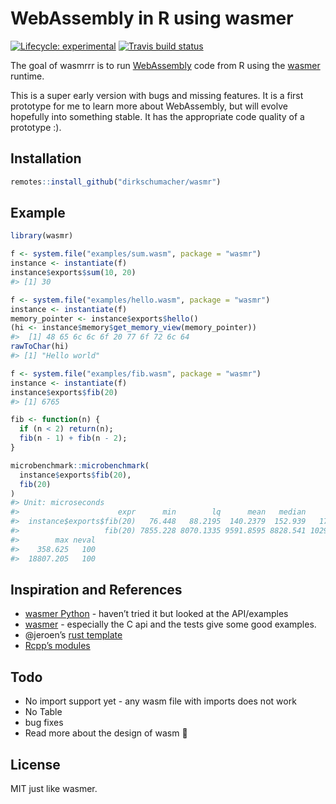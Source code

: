 
<!-- README.md is generated from README.Rmd. Please edit that file -->

# WebAssembly in R using wasmer

<!-- badges: start -->

[![Lifecycle:
experimental](https://img.shields.io/badge/lifecycle-experimental-orange.svg)](https://www.tidyverse.org/lifecycle/#experimental)
[![Travis build
status](https://travis-ci.org/dirkschumacher/wasmrrr.svg?branch=master)](https://travis-ci.org/dirkschumacher/wasmrrr)
<!-- badges: end -->

The goal of wasmrrr is to run
[WebAssembly](https://developer.mozilla.org/en-US/docs/WebAssembly/Concepts)
code from R using the [wasmer](https://wasmer.io/) runtime.

This is a super early version with bugs and missing features. It is a
first prototype for me to learn more about WebAssembly, but will evolve
hopefully into something stable. It has the appropriate code quality of
a prototype :).

## Installation

``` r
remotes::install_github("dirkschumacher/wasmr")
```

## Example

``` r
library(wasmr)
```

``` r
f <- system.file("examples/sum.wasm", package = "wasmr")
instance <- instantiate(f)
instance$exports$sum(10, 20)
#> [1] 30
```

``` r
f <- system.file("examples/hello.wasm", package = "wasmr")
instance <- instantiate(f)
memory_pointer <- instance$exports$hello()
(hi <- instance$memory$get_memory_view(memory_pointer))
#>  [1] 48 65 6c 6c 6f 20 77 6f 72 6c 64
rawToChar(hi)
#> [1] "Hello world"
```

``` r
f <- system.file("examples/fib.wasm", package = "wasmr")
instance <- instantiate(f)
instance$exports$fib(20)
#> [1] 6765

fib <- function(n) {
  if (n < 2) return(n);
  fib(n - 1) + fib(n - 2);
}

microbenchmark::microbenchmark(
  instance$exports$fib(20),
  fib(20)
)
#> Unit: microseconds
#>                      expr      min        lq      mean   median        uq
#>  instance$exports$fib(20)   76.448   88.2195  140.2379  152.939   170.894
#>                   fib(20) 7855.228 8070.1335 9591.8595 8828.541 10293.171
#>        max neval
#>    358.625   100
#>  18807.205   100
```

## Inspiration and References

  - [wasmer Python](https://github.com/wasmerio/python-ext-wasm) -
    haven’t tried it but looked at the API/examples
  - [wasmer](https://github.com/wasmerio/wasmer) - especially the C api
    and the tests give some good examples.
  - @jeroen’s [rust template](https://github.com/r-rust/hellorust)
  - [Rcpp’s
    modules](http://dirk.eddelbuettel.com/code/rcpp/Rcpp-modules.pdf)

## Todo

  - No import support yet - any wasm file with imports does not work
  - No Table
  - bug fixes
  - Read more about the design of wasm 🙈

## License

MIT just like wasmer.
